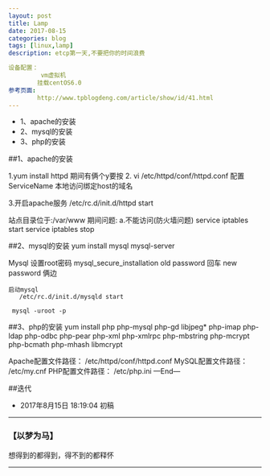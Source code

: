 ```yaml
---
layout: post
title: Lamp
date: 2017-08-15
categories: blog
tags: [linux,lamp]
description: etcp第一天,不要把你的时间浪费

设备配置：
         vm虚拟机 
		挂载centOS6.0
参考页面:
		http://www.tpblogdeng.com/article/show/id/41.html 
---
```

* 1、apache的安装
* 2、mysql的安装
* 3、php的安装


##1、apache的安装

1.yum install httpd
 期间有俩个y要按
2. vi /etc/httpd/conf/httpd.conf
配置ServiceName
本地访问绑定host的域名

3.开启apache服务
/etc/rc.d/init.d/httpd start

站点目录位于:/var/www
期间问题:
          a.不能访问(防火墙问题)
		        service iptables start
                service iptables stop

##2、mysql的安装
   yum install mysql mysql-server
   
   Mysql 设置root密码
   mysql_secure_installation 
       old password 回车
	   new password 俩边
	   
	启动mysql
	   /etc/rc.d/init.d/mysqld start
	   
	 mysql -uroot -p
##3、php的安装
yum install php php-mysql php-gd libjpeg* php-imap php-ldap php-odbc php-pear php-xml php-xmlrpc php-mbstring php-mcrypt php-bcmath php-mhash libmcrypt  

Apache配置文件路径： /etc/httpd/conf/httpd.conf
MySQL配置文件路径： /etc/my.cnf
PHP配置文件路径：      /etc/php.ini
—End—

##迭代

* 2017年8月15日 18:19:04 初稿




---

### **【以梦为马】**

想得到的都得到，得不到的都释怀


----










